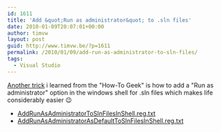 ```yaml
---
id: 1611
title: 'Add &quot;Run as administrator&quot; to .sln files'
date: 2010-01-09T20:07:01+00:00
author: timvw
layout: post
guid: http://www.timvw.be/?p=1611
permalink: /2010/01/09/add-run-as-administrator-to-sln-files/
tags:
  - Visual Studio
---
```

[Another trick](http://www.howtogeek.com/howto/windows-vista/add-run-as-administrator-to-any-file-type-in-windows-vista/) i learned from the "How-To Geek" is how to add a "Run as administrator" option in the windows shell for .sln files which makes life considerably easier 😉

  * [AddRunAsAdministratorToSlnFilesInShell.reg.txt](http://www.timvw.be/wp-content/code/csharp/AddRunAsAdministratorToSlnFilesInShell.reg.txt)
  * [AddRunAsAdministratorAsDefaultToSlnFilesInShell.reg.txt](http://www.timvw.be/wp-content/code/csharp/AddRunAsAdministratorAsDefaultToSlnFilesInShell.reg.txt)
